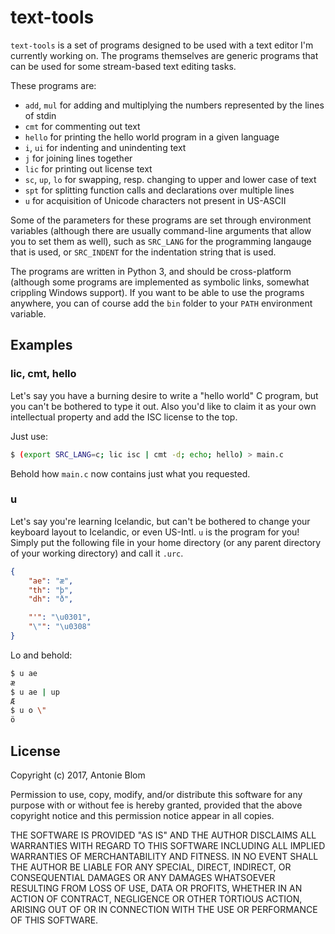 # text-tools
`text-tools` is a set of programs designed to be used with a text
editor I'm currently working on. The programs themselves are
generic programs that can be used for some stream-based text
editing tasks.

These programs are:
* `add`, `mul` for adding and multiplying the numbers represented by the
  lines of stdin
* `cmt` for commenting out text
* `hello` for printing the hello world program in a given language
* `i`, `ui` for indenting and unindenting text
* `j` for joining lines together
* `lic` for printing out license text
* `sc`, `up`, `lo` for swapping, resp. changing to upper and lower case of text
* `spt` for splitting function calls and declarations over multiple lines
* `u` for acquisition of Unicode characters not present in US-ASCII

Some of the parameters for these programs are set through environment
variables (although there are usually command-line arguments that
allow you to set them as well), such as `SRC_LANG` for the
programming langauge that is used, or `SRC_INDENT` for the indentation
string that is used.

The programs are written in Python 3, and should be cross-platform
(although some programs are implemented as symbolic links, somewhat
crippling Windows support). If you want to be able to use the
programs anywhere, you can of course add the `bin` folder to your
`PATH` environment variable.

## Examples
### lic, cmt, hello
Let's say you have a burning desire to write a "hello world" C program,
but you can't be bothered to type it out. Also you'd like to claim it
as your own intellectual property and add the ISC license to the top.

Just use:

```bash
$ (export SRC_LANG=c; lic isc | cmt -d; echo; hello) > main.c
```

Behold how `main.c` now contains just what you requested.

### u
Let's say you're learning Icelandic, but can't be bothered to change your
keyboard layout to Icelandic, or even US-Intl. `u` is the program for you!
Simply put the following file in your home directory (or any parent
directory of your working directory) and call it `.urc`.

```json
{
	"ae": "æ",
	"th": "þ",
	"dh": "ð",

	"'": "\u0301",
	"\"": "\u0308"
}
```

Lo and behold:

```bash
$ u ae
æ
$ u ae | up
Æ
$ u o \"
ö
```

## License
Copyright (c) 2017, Antonie Blom

Permission to use, copy, modify, and/or distribute this software for any
purpose with or without fee is hereby granted, provided that the above
copyright notice and this permission notice appear in all copies.

THE SOFTWARE IS PROVIDED "AS IS" AND THE AUTHOR DISCLAIMS ALL WARRANTIES
WITH REGARD TO THIS SOFTWARE INCLUDING ALL IMPLIED WARRANTIES OF
MERCHANTABILITY AND FITNESS. IN NO EVENT SHALL THE AUTHOR BE LIABLE FOR
ANY SPECIAL, DIRECT, INDIRECT, OR CONSEQUENTIAL DAMAGES OR ANY DAMAGES
WHATSOEVER RESULTING FROM LOSS OF USE, DATA OR PROFITS, WHETHER IN AN
ACTION OF CONTRACT, NEGLIGENCE OR OTHER TORTIOUS ACTION, ARISING OUT OF
OR IN CONNECTION WITH THE USE OR PERFORMANCE OF THIS SOFTWARE.

